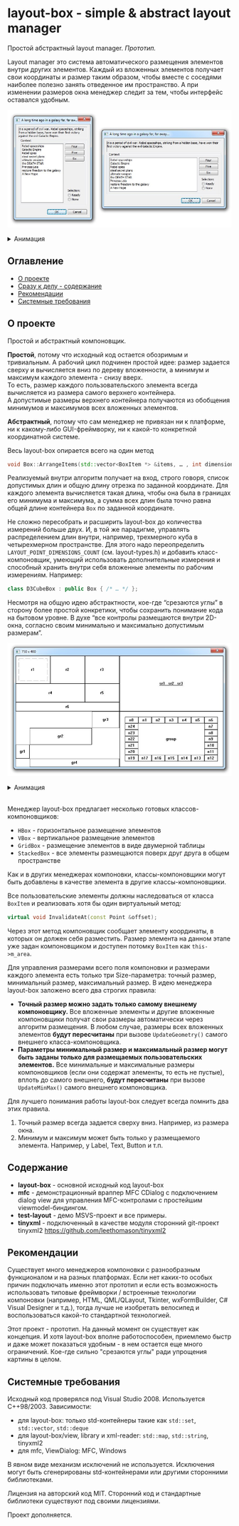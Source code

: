 # layout-box - simple & abstract layout manager

Простой абстрактный layout manager. _Прототип._

Layout manager это система автоматического размещения элементов внутри других элементов. Каждый из вложенных элементов получает свои координаты и размер таким образом, чтобы вместе с соседями наиболее полезно занять отведенное им пространство. А при изменении размеров окна менеджер следит за тем, чтобы интерфейс оставался удобным.

![TestMFCControls](/images/TestMFCControls-vh.jpg)
<details>
  <summary>Анимация</summary>
  
  ![TestMFCControls](/images/TestMFCControls.gif)
</details>

## Оглавление
- [О проекте](#о-проекте)
- [Сразу к делу - содержание](#содержание)
- [Рекомендации](#рекомендации)
- [Системные требования](#системные-требования)


## О проекте
Простой и абстрактный компоновщик.

**Простой**, потому что исходный код остается обозримым и тривиальным. А рабочий цикл подчинен простой идее: размер задается сверху и вычисляется вниз по дереву вложенности, а минимум и максимум каждого элемента - снизу вверх.  
То есть, размер каждого пользовательского элемента всегда вычисляется из размера самого верхнего контейнера.  
А допустимые размеры верхнего контейнера получаются из обобщения минимумов и максимумов всех вложенных элементов.

**Абстрактный**, потому что сам менеджер не привязан ни к платформе, ни к какому-либо GUI-фреймворку, ни к какой-то конкретной координатной системе.

Весь layout-box опирается всего на один метод
```c++
void Box::ArrangeItems(std::vector<BoxItem *> &items, … , int dimensionIndex);
```
Реализуемый внутри алгоритм получает на вход, строго говоря, список допустимых длин и общую длину отрезка по заданной координате. Для каждого элемента вычисляется такая длина, чтобы она была в границах его минимума и максимума, а сумма всех длин была точно равна общей длине контейнера `Box` по заданной координате.

Не сложно пересобрать и расширить layout-box до количества измерений больше двух. И, в той же парадигме, управлять распределением длин внутри, например, трехмерного куба в четырехмерном пространстве. Для этого надо переопределить `LAYOUT_POINT_DIMENSIONS_COUNT` (см. layout-types.h) и добавить класс-компоновщик, умеющий использовать дополнительные измерения и способный хранить внутри себя вложенные элементы по рабочим измерениям. Например:
```c++
class D3CubeBox : public Box { /* … */ };
```

Несмотря на общую идею абстрактности, кое-где “срезаются углы” в сторону более простой конкретики, чтобы сохранить понимание кода на бытовом уровне. В духе “все контролы размещаются внутри 2D-окна, согласно своим минимально и максимально допустимым размерам”.

![TestDrawDlg](/images/TestDrawDlg-h.jpg)
<details>
  <summary>Анимация</summary>
  
  ![TestDrawDlg](/images/TestDrawDlg.gif)
</details>
<br/>

Менеджер layout-box предлагает несколько готовых классов-компоновщиков:
- `HBox` - горизонтальное размещение элементов
- `VBox` - вертикальное размещение элементов
- `GridBox` - размещение элементов в виде двумерной таблицы
- `StackedBox` - все элементы размещаются поверх друг друга в общем пространстве

Как и в других менеджерах компоновки, классы-компоновщики могут быть добавлены в качестве элемента в другие классы-компоновщики.

Все пользовательские элементы должны наследоваться от класса `BoxItem` и реализовать хотя бы один виртуальный метод:
```c++
virtual void InvalidateAt(const Point &offset);
```
Через этот метод компоновщик сообщает элементу координаты, в которых он должен себя разместить. Размер элемента на данном этапе уже задан компоновщиком и доступен потомку `BoxItem` как `this->m_area`.

Для управления размерами всего поля компоновки и размерами каждого элемента есть только три Size-параметра: точный размер, минимальный размер, максимальный размер.
В идею менеджера layout-box заложено всего два строгих правила:
- **Точный размер можно задать только самому внешнему компоновщику.** Все вложенные элементы и другие вложенные компоновщики получат свои размеры автоматически через алгоритм размещения. В любом случае, размеры всех вложенных элементов **будут пересчитаны** при вызове `UpdateGeometry()` самого внешнего класса-компоновщика.
- **Параметры минимальный размер и максимальный размер могут быть заданы только для размещаемых пользовательских элементов.** Все минимальные и максимальные размеры компоновщиков (если они содержат элементы, то есть не пустые), вплоть до самого внешнего, **будут пересчитаны** при вызове `UpdateMinMax()` самого внешнего компоновщика.

Для лучшего понимания работы layout-box следует всегда помнить два этих правила.
1. Точный размер всегда задается сверху вниз. Например, из размера окна.
2. Минимум и максимум может быть только у размещаемого элемента. Например, у Label, Text, Button и т.п.


## Содержание


- **layout-box** - основной исходный код layout-box
- **mfc** - демонстрационный враппер MFC CDialog с подключением dialog view для управления MFC-контролами с простейшим viewmodel-биндингом.
- **test-layout** - демо MSVS-проект и все примеры.
- **tinyxml** - подключенный в качестве модуля сторонний git-проект tinyxml2 https://github.com/leethomason/tinyxml2


## Рекомендации

Существует много менеджеров компоновки с разнообразным функционалом и на разных платформах.
Если нет каких-то особых причин подключать именно этот прототип и если есть возможность использовать типовые фреймворки / встроенные технологии компоновки (например, HTML, QML/QLayout, Tkinter, wxFormBuilder, C# Visual Designer и т.д.), тогда лучше не изобретать велосипед и воспользоваться какой-то стандартной технологией.

Этот проект - прототип. На данный момент он существует как концепция.
И хотя layout-box вполне работоспособен, приемлемо быстр и даже может показаться удобным - в нем остается еще много ограничений. Кое-где сильно "срезаются углы" ради упрощения картины в целом.

## Системные требования

Исходный код проверялся под Visual Studio 2008. Используется C++98/2003.
Зависимости:
- для layout-box: только std-контейнеры такие как `std::set`, `std::vector`, `std::deque`
- для layout-box/view, library и xml-reader: `std::map`, `std::string`, tinyxml2
- для mfc, ViewDialog: MFC, Windows

В явном виде механизм исключений не используется. Исключения могут быть сгенерированы std-контейнерами или другими сторонними библиотеками.

Лицензия на авторский код MIT. Сторонний код и стандартные библиотеки существуют под своими лицензиями.

Проект дополняется.
  

